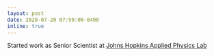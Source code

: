 ```yaml
---
layout: post
date: 2020-07-20 07:59:00-0400
inline: true
---
```


Started work as Senior Scientist at [Johns Hopkins Applied Physics Lab](https://www.jhuapl.edu/)
